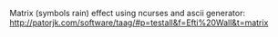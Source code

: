 Matrix (symbols rain) effect using ncurses and ascii generator: http://patorjk.com/software/taag/#p=testall&f=Efti%20Wall&t=matrix
